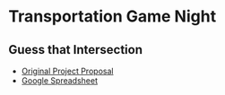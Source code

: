 # Transportation Game Night

## Guess that Intersection

- [Original Project Proposal](https://github.com/open-austin/project-ideas/issues/77)
- [Google Spreadsheet](https://docs.google.com/spreadsheets/d/1jrIDQvBnYNytkajMq-ku1ZLdKS6G70RoOr2Bi0DJhKU/edit?usp=sharing)

